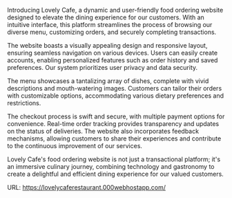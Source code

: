 Introducing Lovely Cafe, a dynamic and user-friendly food ordering website designed to elevate the dining experience for our customers. With an intuitive interface,
this platform streamlines the process
of browsing our diverse menu, customizing orders, and securely completing transactions.

The website boasts a visually appealing design and
responsive layout, ensuring seamless navigation on various devices. Users can easily 
create accounts, enabling personalized features such as order history and saved preferences.
Our system prioritizes user privacy and data security.

The menu showcases a tantalizing array of dishes, complete with vivid descriptions and
mouth-watering images. Customers can tailor their orders with customizable options, accommodating various dietary preferences and restrictions.

The checkout process is swift and secure, with multiple payment options for convenience. 
Real-time order tracking provides transparency and updates on the status of deliveries. The website also
incorporates feedback mechanisms, allowing customers to share their experiences and contribute to the continuous improvement of our services.

Lovely Cafe's food ordering website is not just a transactional platform; it's an immersive culinary
journey, combining technology and gastronomy to create a delightful and efficient dining experience for our valued customers.

URL: https://lovelycaferestaurant.000webhostapp.com/
